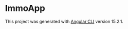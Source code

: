 # ImmoApp

This project was generated with [Angular CLI](https://github.com/angular/angular-cli) version 15.2.1.
